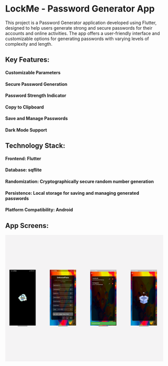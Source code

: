 # LockMe - Password Generator App

This project is a Password Generator application developed using Flutter, designed to help users generate strong and secure passwords for their accounts and online activities. The app offers a user-friendly interface and customizable options for generating passwords with varying levels of complexity and length.


## Key Features:

#### Customizable Parameters
#### Secure Password Generation
#### Password Strength Indicator
#### Copy to Clipboard
#### Save and Manage Passwords
#### Dark Mode Support

## Technology Stack:

#### Frontend: Flutter
#### Database: sqflite
#### Randomization: Cryptographically secure random number generation
#### Persistence: Local storage for saving and managing generated passwords
#### Platform Compatibility: Android

## App Screens:

![screenshort](blank4PanelLinearComicStrip.png)


